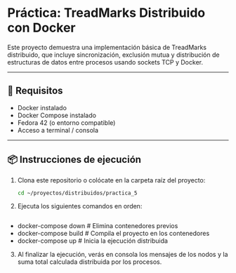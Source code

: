# Práctica: TreadMarks Distribuido con Docker

Este proyecto demuestra una implementación básica de TreadMarks distribuido, que incluye sincronización, exclusión mutua y distribución de estructuras de datos entre procesos usando sockets TCP y Docker.

---

## 🚀 Requisitos

- Docker instalado
- Docker Compose instalado
- Fedora 42 (o entorno compatible)
- Acceso a terminal / consola

---

## 📦 Instrucciones de ejecución

1. Clona este repositorio o colócate en la carpeta raíz del proyecto:
   ```bash
   cd ~/proyectos/distribuidos/practica_5

2. Ejecuta los siguientes comandos en orden:

   ```bash
- docker-compose down        # Elimina contenedores previos
- docker-compose build       # Compila el proyecto en los contenedores
- docker-compose up          # Inicia la ejecución distribuida


3. Al finalizar la ejecución, verás en consola los mensajes de los nodos y la suma total calculada distribuida por los procesos.